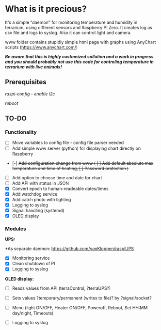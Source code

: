 # **What is it precious?**

It's a simple "daemon" for monitoring temperature and humidity in terrarium, using different sensors and Raspberry PI Zero.
It creates log as csv file and logs to syslog. Also it can control light and camera.

www folder contains stupidly simple html page with graphs using AnyChart scripts (https://www.anychart.com/)

***Be aware that this is highly customized sollution and a work in progress and you should probably not use this code for controling temperature in terrarium with live animals!***

## **Prerequisites**

*raspi-config - enable i2c*

*reboot*

## **TO-DO**

### Functionality

 - [ ] Move variables to config file - config file parser needed
 - [ ] Add simple www server (python) for displaying chart directly on Raspberry
 - [-] ~~Add configuration change from www ( [ ] Add default absolute max temperature and time of heating, [ ] Password protection )~~
 - [ ] Add option to choose time and date for chart
 - [ ] Add API with status in JSON
 - [x] Convert epoch to human-readeable dates/times
 - [x] Add watchdog service
 - [x] Add catch photo with lighting
 - [x] Logging to syslog
 - [x] Signal handling (systemd)
 - [x] OLED display

### Modules

**UPS:**

*As separate daemon: https://github.com/vonKloppen/raspiUPS

- [x] Monitoring service
- [x] Clean shutdown of PI
- [x] Logging to syslog

**OLED display:**

- [ ] Reads values from API (terraControl, ?terraUPS?)
- [ ] Sets values ?temporary/permanent (writes to file)? by ?signal/socket? 
- [ ] Menu (light ON/OFF, Heater ON/OFF, Poweroff, Reboot, Set HH:MM day/night, Timeouts)
- [ ] Logging to syslog






